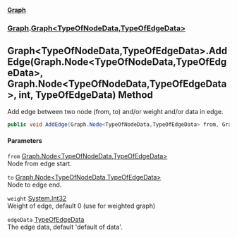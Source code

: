 #### [Graph](./index.md 'index')
### [Graph](./Graph.md 'Graph').[Graph&lt;TypeOfNodeData,TypeOfEdgeData&gt;](./Graph-Graph-TypeOfNodeData_TypeOfEdgeData-.md 'Graph.Graph&lt;TypeOfNodeData,TypeOfEdgeData&gt;')
## Graph&lt;TypeOfNodeData,TypeOfEdgeData&gt;.AddEdge(Graph.Node&lt;TypeOfNodeData,TypeOfEdgeData&gt;, Graph.Node&lt;TypeOfNodeData,TypeOfEdgeData&gt;, int, TypeOfEdgeData) Method
Add edge between two node (from, to) and/or weight and/or data in edge.  
```csharp
public void AddEdge(Graph.Node<TypeOfNodeData,TypeOfEdgeData> from, Graph.Node<TypeOfNodeData,TypeOfEdgeData> to, int weight=0, TypeOfEdgeData edgeData=default(TypeOfEdgeData));
```
#### Parameters
<a name='Graph-Graph-TypeOfNodeData_TypeOfEdgeData--AddEdge(Graph-Node-TypeOfNodeData_TypeOfEdgeData-_Graph-Node-TypeOfNodeData_TypeOfEdgeData-_int_TypeOfEdgeData)-from'></a>
`from` [Graph.Node&lt;](./Graph-Node-T_R-.md 'Graph.Node&lt;T,R&gt;')[TypeOfNodeData](./Graph-Graph-TypeOfNodeData_TypeOfEdgeData-.md#Graph-Graph-TypeOfNodeData_TypeOfEdgeData--TypeOfNodeData 'Graph.Graph&lt;TypeOfNodeData,TypeOfEdgeData&gt;.TypeOfNodeData')[,](./Graph-Node-T_R-.md 'Graph.Node&lt;T,R&gt;')[TypeOfEdgeData](./Graph-Graph-TypeOfNodeData_TypeOfEdgeData-.md#Graph-Graph-TypeOfNodeData_TypeOfEdgeData--TypeOfEdgeData 'Graph.Graph&lt;TypeOfNodeData,TypeOfEdgeData&gt;.TypeOfEdgeData')[&gt;](./Graph-Node-T_R-.md 'Graph.Node&lt;T,R&gt;')  
Node from edge start.  
  
<a name='Graph-Graph-TypeOfNodeData_TypeOfEdgeData--AddEdge(Graph-Node-TypeOfNodeData_TypeOfEdgeData-_Graph-Node-TypeOfNodeData_TypeOfEdgeData-_int_TypeOfEdgeData)-to'></a>
`to` [Graph.Node&lt;](./Graph-Node-T_R-.md 'Graph.Node&lt;T,R&gt;')[TypeOfNodeData](./Graph-Graph-TypeOfNodeData_TypeOfEdgeData-.md#Graph-Graph-TypeOfNodeData_TypeOfEdgeData--TypeOfNodeData 'Graph.Graph&lt;TypeOfNodeData,TypeOfEdgeData&gt;.TypeOfNodeData')[,](./Graph-Node-T_R-.md 'Graph.Node&lt;T,R&gt;')[TypeOfEdgeData](./Graph-Graph-TypeOfNodeData_TypeOfEdgeData-.md#Graph-Graph-TypeOfNodeData_TypeOfEdgeData--TypeOfEdgeData 'Graph.Graph&lt;TypeOfNodeData,TypeOfEdgeData&gt;.TypeOfEdgeData')[&gt;](./Graph-Node-T_R-.md 'Graph.Node&lt;T,R&gt;')  
Node to edge end.  
  
<a name='Graph-Graph-TypeOfNodeData_TypeOfEdgeData--AddEdge(Graph-Node-TypeOfNodeData_TypeOfEdgeData-_Graph-Node-TypeOfNodeData_TypeOfEdgeData-_int_TypeOfEdgeData)-weight'></a>
`weight` [System.Int32](https://docs.microsoft.com/en-us/dotnet/api/System.Int32 'System.Int32')  
Weight of edge, default 0 (use for weighted graph)  
  
<a name='Graph-Graph-TypeOfNodeData_TypeOfEdgeData--AddEdge(Graph-Node-TypeOfNodeData_TypeOfEdgeData-_Graph-Node-TypeOfNodeData_TypeOfEdgeData-_int_TypeOfEdgeData)-edgeData'></a>
`edgeData` [TypeOfEdgeData](./Graph-Graph-TypeOfNodeData_TypeOfEdgeData-.md#Graph-Graph-TypeOfNodeData_TypeOfEdgeData--TypeOfEdgeData 'Graph.Graph&lt;TypeOfNodeData,TypeOfEdgeData&gt;.TypeOfEdgeData')  
The edge data, default 'default of data'.  
  
